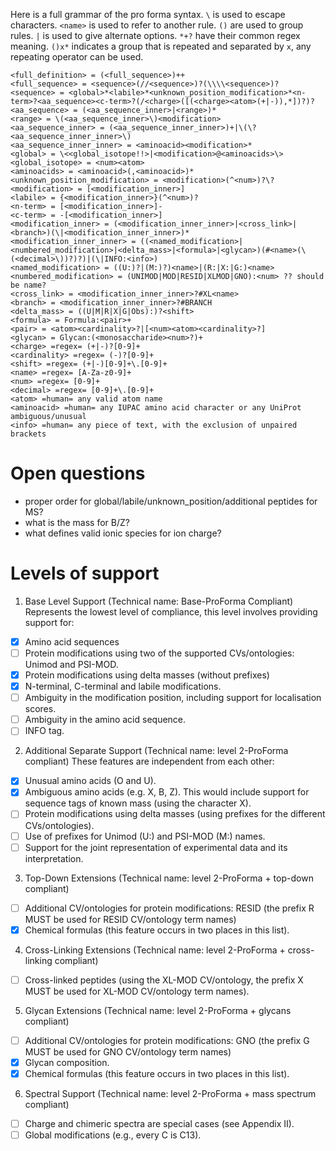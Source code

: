 Here is a full grammar of the pro forma syntax. `\` is used to escape characters. `<name>` is used to refer to another rule. `()` are used to group rules. `|` is used to give alternate options. `*+?` have their common regex meaning. `()x*` indicates a group that is repeated and separated by `x`, any repeating operator can be used.

```
<full_definition> = (<full_sequence>)++
<full_sequence> = <sequence>(//<sequence>)?(\\\\<sequence>)?
<sequence> = <global>*<labile>*<unknown_position_modification>*<n-term>?<aa_sequence><c-term>?(/<charge>([(<charge><atom>(+|-)),*])?)?
<aa_sequence> = (<aa_sequence_inner>|<range>)*
<range> = \(<aa_sequence_inner>\)<modification>
<aa_sequence_inner> = (<aa_sequence_inner_inner>)+|\(\?<aa_sequence_inner_inner>\)
<aa_sequence_inner_inner> = <aminoacid><modification>*
<global> = \<<global_isotope!!>|<modification>@<aminoacids>\>
<global_isotope> = <num><atom>
<aminoacids> = <aminoacid>(,<aminoacid>)*
<unknown_position_modification> = <modification>(^<num>)?\?
<modification> = [<modification_inner>]
<labile> = {<modification_inner>}(^<num>)?
<n-term> = [<modification_inner>]-
<c-term> = -[<modification_inner>]
<modification_inner> = (<modification_inner_inner>|<cross_link>|<branch>)(\|<modification_inner_inner>)*
<modification_inner_inner> = ((<named_modification>|<numbered_modification>|<delta_mass>|<formula>|<glycan>)(#<name>(\(<decimal>\))?)?)|(\|INFO:<info>)
<named_modification> = ((U:)?|(M:)?)<name>|(R:|X:|G:)<name>
<numbered_modification> = (UNIMOD|MOD|RESID|XLMOD|GNO):<num> ?? should be name?
<cross_link> = <modification_inner_inner>?#XL<name>
<branch> = <modification_inner_inner>?#BRANCH
<delta_mass> = ((U|M|R|X|G|Obs):)?<shift>
<formula> = Formula:<pair>+
<pair> = <atom><cardinality>?|[<num><atom><cardinality>?]
<glycan> = Glycan:(<monosaccharide><num>?)+
<charge> =regex= (+|-)?[0-9]+
<cardinality> =regex= (-)?[0-9]+
<shift> =regex= (+|-)[0-9]+\.[0-9]+
<name> =regex= [A-Za-z0-9]+
<num> =regex= [0-9]+
<decimal> =regex= [0-9]+\.[0-9]+
<atom> =human= any valid atom name
<aminoacid> =human= any IUPAC amino acid character or any UniProt ambiguous/unusual
<info> =human= any piece of text, with the exclusion of unpaired brackets
```

# Open questions
- proper order for global/labile/unknown_position/additional peptides for MS?
- what is the mass for B/Z?
- what defines valid ionic species for ion charge?

# Levels of support

1) Base Level Support (Technical name: Base-ProForma Compliant)
Represents the lowest level of compliance, this level involves providing support for:
-[x] Amino acid sequences
-[ ] Protein modifications using two of the supported CVs/ontologies: Unimod and PSI-MOD.
-[x] Protein modifications using delta masses (without prefixes)
-[x] N-terminal, C-terminal and labile modifications.
-[ ] Ambiguity in the modification position, including support for localisation scores.
-[ ] Ambiguity in the amino acid sequence.
-[ ] INFO tag.
2) Additional Separate Support (Technical name: level 2-ProForma compliant)
These features are independent from each other:
-[x] Unusual amino acids (O and U).
-[x] Ambiguous amino acids (e.g. X, B, Z). This would include support for sequence tags of known mass (using the character X).
-[ ] Protein modifications using delta masses (using prefixes for the different CVs/ontologies).
-[ ] Use of prefixes for Unimod (U:) and PSI-MOD (M:) names.
-[ ] Support for the joint representation of experimental data and its interpretation.
3) Top-Down Extensions (Technical name: level 2-ProForma + top-down compliant)
-[ ] Additional CV/ontologies for protein modifications: RESID (the prefix R MUST be used for RESID CV/ontology term names)
-[x] Chemical formulas (this feature occurs in two places in this list).
4) Cross-Linking Extensions (Technical name: level 2-ProForma + cross-linking
compliant)
-[ ] Cross-linked peptides (using the XL-MOD CV/ontology, the prefix X MUST be used for XL-MOD CV/ontology term names).
5) Glycan Extensions (Technical name: level 2-ProForma + glycans compliant)
-[ ] Additional CV/ontologies for protein modifications: GNO (the prefix G MUST be used for GNO CV/ontology term names)
-[x] Glycan composition.
-[x] Chemical formulas (this feature occurs in two places in this list).
6) Spectral Support (Technical name: level 2-ProForma + mass spectrum compliant)
-[ ] Charge and chimeric spectra are special cases (see Appendix II).
-[ ] Global modifications (e.g., every C is C13).
